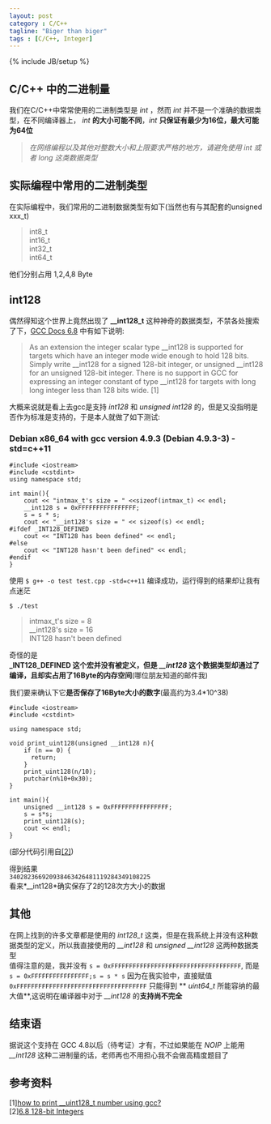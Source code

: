 ```yaml
---
layout: post
category : C/C++
tagline: "Biger than biger"
tags : [C/C++, Integer]
---
```

{% include JB/setup %}

## C/C++ 中的二进制量    

我们在C/C++中常常使用的二进制类型是 _int_ ，然而 _int_ 并不是一个准确的数据类型，在不同编译器上， _int_ __的大小可能不同__，_int_ __只保证有最少为16位，最大可能为64位__    

> *在网络编程以及其他对整数大小和上限要求严格的地方，请避免使用 _int_ 或者 _long_ 这类数据类型*    

## 实际编程中常用的二进制类型

在实际编程中，我们常用的二进制数据类型有如下(当然也有与其配套的unsigned xxx_t)    

> int8_t     
> int16_t    
> int32_t   
> int64_t   

他们分别占用 1,2,4,8 Byte   

## int128    

偶然得知这个世界上竟然出现了 **__int128_t** 这种神奇的数据类型，不禁各处搜索了下，[GCC Docs 6.8](https://gcc.gnu.org/onlinedocs/gcc/_005f_005fint128.html) 中有如下说明:    

> As an extension the integer scalar type __int128 is supported for targets which have an integer mode wide enough to hold 128 bits. Simply write __int128 for a signed 128-bit integer, or unsigned __int128 for an unsigned 128-bit integer. There is no support in GCC for expressing an integer constant of type __int128 for targets with long long integer less than 128 bits wide. [1]

大概来说就是看上去gcc是支持 _int128_ 和 _unsigned int128_ 的，但是又没指明是否作为标准是支持的，于是本人就做了如下测试:     

### Debian x86_64 with gcc version 4.9.3 (Debian 4.9.3-3) -std=c++11    

```
#include <iostream>
#include <cstdint>
using namespace std;

int main(){
    cout << "intmax_t's size = " <<sizeof(intmax_t) << endl;
    __int128 s = 0xFFFFFFFFFFFFFFFF;
    s = s * s;
    cout << "__int128's size = " << sizeof(s) << endl;
#ifdef _INT128_DEFINED
    cout << "INT128 has been defined" << endl;
#else
    cout << "INT128 hasn't been defined" << endl;
#endif
}
```

使用 `$ g++ -o test test.cpp -std=c++11` 编译成功，运行得到的结果却让我有点迷茫    

`$ ./test`

> intmax_t's size = 8   
> __int128's size = 16       
> INT128 hasn't been defined    

奇怪的是    
**_INT128_DEFINED 这个宏并没有被定义，但是 *__int128* 这个数据类型却通过了编译，且却实占用了16Byte的内存空间**(哪位朋友知道的邮件我)      

我们要来确认下它**是否保存了16Byte大小的数字**(最高约为3.4*10^38)     

```   
#include <iostream> 
#include <cstdint>

using namespace std;

void print_uint128(unsigned __int128 n){
    if (n == 0) {
      return;
    }
    print_uint128(n/10);
    putchar(n%10+0x30);
}

int main(){
    unsigned __int128 s = 0xFFFFFFFFFFFFFFFF;
    s = s*s;
    print_uint128(s);
    cout << endl;
}   
```   

(部分代码引用自[[2]](http://stackoverflow.com/questions/11656241/how-to-print-uint128-t-number-using-gcc))    

得到结果    
`340282366920938463426481119284349108225`    
看来*__int128*确实保存了2的128次方大小的数据     

## 其他    
在网上找到的许多文章都是使用的 *int128_t* 这类，但是在我系统上并没有这种数据类型的定义，所以我直接使用的 *__int128* 和 *unsigned __int128* 这两种数据类型    
值得注意的是，我并没有
`s = 0xFFFFFFFFFFFFFFFFFFFFFFFFFFFFFFFFFFFF`, 而是 `s = 0xFFFFFFFFFFFFFFFF;s = s * s` 因为在我实验中，直接赋值 `0xFFFFFFFFFFFFFFFFFFFFFFFFFFFFFFFFFFFF` 只能得到 ** *uint64_t* 所能容纳的最大值**,这说明在编译器中对于 *__int128* 的**支持尚不完全**      

## 结束语    

据说这个支持在 GCC 4.8以后（待考证）才有，不过如果能在 _NOIP_ 上能用 *__int128* 这种二进制量的话，老师再也不用担心我不会做高精度题目了    


## 参考资料
[1][how to print __uint128_t number using gcc?](http://stackoverflow.com/questions/11656241/how-to-print-uint128-t-number-using-gcc)      
[2][6.8 128-bit Integers](https://gcc.gnu.org/onlinedocs/gcc/_005f_005fint128.html)
